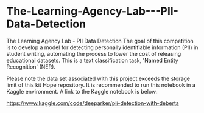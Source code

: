 # The-Learning-Agency-Lab---PII-Data-Detection
The Learning Agency Lab - PII Data Detection  The goal of this competition is to develop a model for detecting personally identifiable information (PII) in student writing, automating the process to lower the cost of releasing educational datasets. This is a text classification task, 'Named Entity Recognition' (NER). 

Please note the data set associated with this project exceeds the storage limit of this kit Hope repository. It is recommended to run this notebook in a Kaggle environment. A link to the Kaggle notebook is below:

https://www.kaggle.com/code/deeparker/pii-detection-with-deberta
